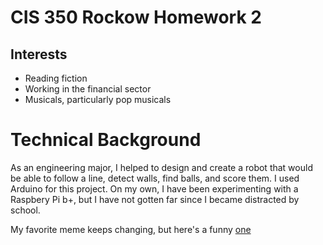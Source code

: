 # CIS 350 Rockow Homework 2 #

## Interests ##

* Reading fiction 
* Working in the financial sector
* Musicals, particularly pop musicals

# Technical Background #

As an engineering major, I helped to design and create a robot that would be able to follow a line, detect walls, find balls, and score them. I used Arduino for this project. On my own, I have been experimenting with a Raspbery Pi b+, but I have not gotten far since I became distracted by school.


My favorite meme keeps changing, but here's a funny [one](https://external-content.duckduckgo.com/iu/?u=https%3A%2F%2Ftse1.mm.bing.net%2Fth%3Fid%3DOIP.jTe05PF-UoXjkDg1IKhaywHaHV%26pid%3DApi&f=1)
